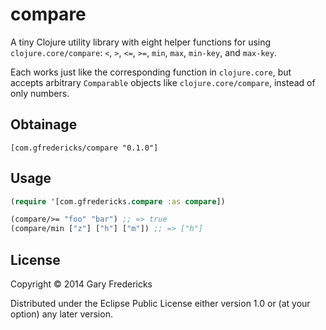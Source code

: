 # compare

A tiny Clojure utility library with eight helper functions for using
`clojure.core/compare`: `<`, `>`, `<=`, `>=`, `min`, `max`, `min-key`,
and `max-key`.

Each works just like the corresponding function in `clojure.core`, but
accepts arbitrary `Comparable` objects like `clojure.core/compare`,
instead of only numbers.

## Obtainage

`[com.gfredericks/compare "0.1.0"]`

## Usage

``` clojure
(require '[com.gfredericks.compare :as compare])

(compare/>= "foo" "bar") ;; => true
(compare/min ["z"] ["h"] ["m"]) ;; => ["h"]
```

## License

Copyright © 2014 Gary Fredericks

Distributed under the Eclipse Public License either version 1.0 or (at
your option) any later version.
